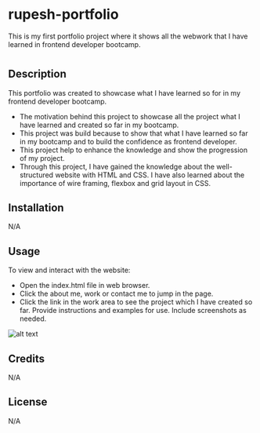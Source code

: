 # rupesh-portfolio
This is my first portfolio project where it shows all the webwork that I have learned in frontend developer bootcamp.

# <Rupesh-Portfolio>

## Description

This portfolio was created to showcase what I have learned so for in my frontend developer bootcamp.

- The motivation behind this project to showcase all the project what I have learned and created so far in my bootcamp.
- This project was build because to show that what I have learned so far in my bootcamp and to build the confidence as frontend developer.
- This project help to enhance the knowledge and show the progression of my project.
- Through this project, I have gained the knowledge about the well-structured website with HTML and CSS. I have also learned about the importance of wire framing, flexbox and grid layout in CSS.


## Installation

N/A

## Usage

To view and interact with the website:
- Open the index.html file in web browser.
- Click the about me, work or contact me to jump in the page.
- Click the link in the work area to see the project which I have created so far.
Provide instructions and examples for use. Include screenshots as needed.

![alt text](./images/Rupesh-Portfolio.png)

## Credits

N/A

## License

N/A

